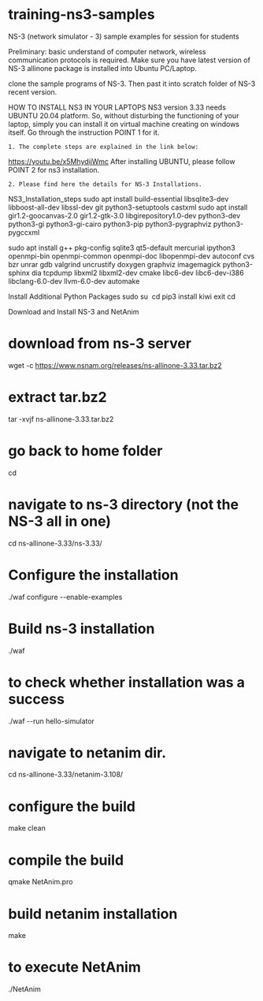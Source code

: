 # training-ns3-samples
 NS-3 (network simulator - 3) sample examples for session for students

Preliminary: basic understand of computer network, wireless communication protocols is required. Make sure you have latest version of NS-3 allinone package is installed into Ubuntu PC/Laptop.

clone the sample programs of NS-3. 
Then past it into scratch folder of NS-3 recent version.


HOW TO INSTALL NS3 IN YOUR LAPTOPS
NS3 version 3.33 needs UBUNTU 20.04 platform. So, without disturbing the functioning of your laptop, simply you can install it on virtual machine creating on windows itself. Go through the instruction POINT 1 for it. 

    1. The complete steps are explained in the link below:
https://youtu.be/x5MhydijWmc
After installing UBUNTU, please follow POINT 2 for ns3 installation.

    2. Please find here the details for NS-3 Installations.
NS3_Installation_steps
sudo apt install build-essential libsqlite3-dev libboost-all-dev libssl-dev git python3-setuptools castxml
sudo apt install gir1.2-goocanvas-2.0 gir1.2-gtk-3.0 libgirepository1.0-dev python3-dev python3-gi python3-gi-cairo python3-pip python3-pygraphviz python3-pygccxml

sudo apt install g++ pkg-config sqlite3 qt5-default mercurial ipython3 openmpi-bin openmpi-common openmpi-doc libopenmpi-dev autoconf cvs bzr unrar gdb valgrind uncrustify doxygen graphviz imagemagick python3-sphinx dia tcpdump libxml2 libxml2-dev cmake libc6-dev libc6-dev-i386 libclang-6.0-dev llvm-6.0-dev automake

Install Additional Python Packages
sudo su 
cd
pip3 install kiwi
exit
cd

Download and Install NS-3 and NetAnim
# download from ns-3 server
wget -c https://www.nsnam.org/releases/ns-allinone-3.33.tar.bz2
# extract tar.bz2
tar -xvjf ns-allinone-3.33.tar.bz2
# go back to home folder
cd
# navigate to ns-3 directory (not the NS-3 all in one)
cd ns-allinone-3.33/ns-3.33/
# Configure the installation
./waf configure --enable-examples 
# Build ns-3 installation
./waf
# to check whether installation was a success
./waf --run hello-simulator
# navigate to netanim dir.
cd ns-allinone-3.33/netanim-3.108/
# configure the build
make clean
# compile the build
qmake NetAnim.pro
# build netanim installation
make
# to execute NetAnim 
./NetAnim
